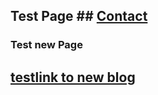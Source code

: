 ## Test Page                                                                ## [Contact](posts/contact.md)

### Test new Page

## [testlink to new blog](posts/test1.md)
